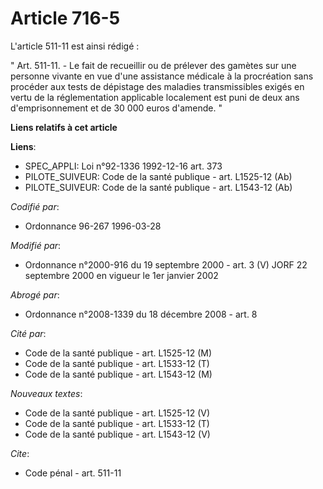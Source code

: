 # Article 716-5

L'article 511-11 est ainsi rédigé :

" Art. 511-11. - Le fait de recueillir ou de prélever des gamètes sur une personne vivante en vue d'une assistance médicale à
la procréation sans procéder aux tests de dépistage des maladies transmissibles exigés en vertu de la réglementation
applicable localement est puni de deux ans d'emprisonnement et de 30 000 euros d'amende. "

**Liens relatifs à cet article**

**Liens**:

  - SPEC_APPLI: Loi n°92-1336 1992-12-16 art. 373
  - PILOTE_SUIVEUR: Code de la santé publique - art. L1525-12 (Ab)
  - PILOTE_SUIVEUR: Code de la santé publique - art. L1543-12 (Ab)

_Codifié par_:

  - Ordonnance 96-267 1996-03-28

_Modifié par_:

  - Ordonnance n°2000-916 du 19 septembre 2000 - art. 3 (V) JORF 22 septembre 2000 en vigueur le 1er janvier 2002

_Abrogé par_:

  - Ordonnance n°2008-1339 du 18 décembre 2008 - art. 8

_Cité par_:

  - Code de la santé publique - art. L1525-12 (M)
  - Code de la santé publique - art. L1533-12 (T)
  - Code de la santé publique - art. L1543-12 (M)

_Nouveaux textes_:

  - Code de la santé publique - art. L1525-12 (V)
  - Code de la santé publique - art. L1533-12 (T)
  - Code de la santé publique - art. L1543-12 (V)

_Cite_:

  - Code pénal - art. 511-11
